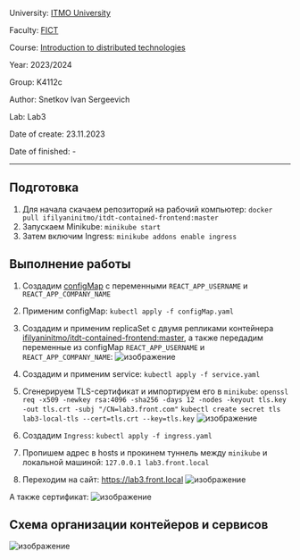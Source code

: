 University: [ITMO University](https://itmo.ru/ru/)

Faculty: [FICT](https://fict.itmo.ru)

Course: [Introduction to distributed technologies](https://github.com/itmo-ict-faculty/introduction-to-distributed-technologies)

Year: 2023/2024

Group: K4112c

Author: Snetkov Ivan Sergeevich

Lab: Lab3

Date of create: 23.11.2023

Date of finished: -

_________________________________________________________________________________________________________________________________________________________


## Подготовка
1. Для начала скачаем репозиторий на рабочий компьютер:
  `docker pull ifilyaninitmo/itdt-contained-frontend:master`
2. Запускаем Minikube:
  `minikube start`
3. Затем включим Ingress:
  `minikube addons enable ingress`

## Выполнение работы
1. Создадим [configMap](https://github.com/Ivasnet/2023_2024-introduction_to_distributed_technologies-k4112c-snetkov_i_s/blob/main/lab3/configmap.yaml) с переменными `REACT_APP_USERNAME` и `REACT_APP_COMPANY_NAME`

2. Применим configMap:
  `kubectl apply -f configMap.yaml`

3. Создадим и применим replicaSet с двумя репликами контейнера [ifilyaninitmo/itdt-contained-frontend:master](https://hub.docker.com/repository/docker/ifilyaninitmo/itdt-contained-frontend), а также передадим переменные из configMap `REACT_APP_USERNAME` и `REACT_APP_COMPANY_NAME`: 
  ![изображение](https://github.com/Ivasnet/2023_2024-introduction_to_distributed_technologies-k4112c-snetkov_i_s/assets/70843270/09feaa8e-671d-48c2-95a5-e05d0c1cbe64)


4. Создадим и применим service: 
  `kubectl apply -f service.yaml`

5. Сгенерируем TLS-сертификат и импортируем его в `minikube`:
  `openssl req -x509 -newkey rsa:4096 -sha256 -days 12 -nodes -keyout tls.key -out tls.crt -subj "/CN=lab3.front.com"`
  `kubectl create secret tls lab3-local-tls --cert=tls.crt --key=tls.key`
![изображение](https://github.com/Ivasnet/2023_2024-introduction_to_distributed_technologies-k4112c-snetkov_i_s/assets/70843270/1c4a6a61-eabd-466f-a3d6-7484d491b9b7)


6. Создадим `Ingress`:
`kubectl apply -f ingress.yaml`

7. Пропишем адрес в hosts и прокинем туннель между `minikube` и локальной машиной:
`127.0.0.1 lab3.front.local`

8. Переходим на сайт: https://lab3.front.local
![изображение](https://github.com/Ivasnet/2023_2024-introduction_to_distributed_technologies-k4112c-snetkov_i_s/assets/70843270/e2d6d961-1c2c-47cc-9df8-a10e4f9230ed)

А также сертификат:
![изображение](https://github.com/Ivasnet/2023_2024-introduction_to_distributed_technologies-k4112c-snetkov_i_s/assets/70843270/e1fd8ead-d40e-4b39-ab13-bcc4bb17babb)



## Схема организации контейеров и сервисов
![изображение](https://github.com/Ivasnet/2023_2024-introduction_to_distributed_technologies-k4112c-snetkov_i_s/assets/70843270/aed2e4bb-5635-4748-9275-e96d5dedd314)



